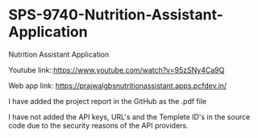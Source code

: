 # SPS-9740-Nutrition-Assistant-Application
Nutrition Assistant Application

Youtube link::https://www.youtube.com/watch?v=95zSNy4Ca9Q

Web app link: https://prajwalgbsnutritionassistant.apps.pcfdev.in/

I have added the project report in the GitHub as the .pdf file

I have not added the API keys, URL's and the Templete ID's in the source code due to the security reasons of the API providers.
